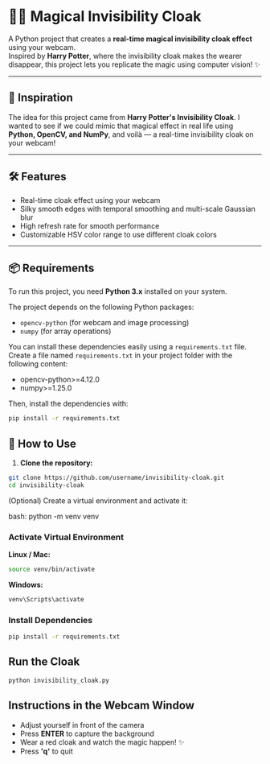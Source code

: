 # 🧙‍♂️ Magical Invisibility Cloak

A Python project that creates a **real-time magical invisibility cloak effect** using your webcam.  
Inspired by **Harry Potter**, where the invisibility cloak makes the wearer disappear, this project lets you replicate the magic using computer vision! ✨

---

## 🌟 Inspiration
The idea for this project came from **Harry Potter's Invisibility Cloak**. I wanted to see if we could mimic that magical effect in real life using **Python, OpenCV, and NumPy**, and voilà — a real-time invisibility cloak on your webcam!

---

## 🛠️ Features
- Real-time cloak effect using your webcam
- Silky smooth edges with temporal smoothing and multi-scale Gaussian blur
- High refresh rate for smooth performance
- Customizable HSV color range to use different cloak colors

---
## 📦 Requirements
To run this project, you need **Python 3.x** installed on your system.

The project depends on the following Python packages:
- `opencv-python` (for webcam and image processing)
- `numpy` (for array operations)

You can install these dependencies easily using a `requirements.txt` file. Create a file named `requirements.txt` in your project folder with the following content:

- opencv-python>=4.12.0
- numpy>=1.25.0

Then, install the dependencies with:

```bash
pip install -r requirements.txt
```

## 🚀 How to Use

1. **Clone the repository:**
```bash
git clone https://github.com/username/invisibility-cloak.git
cd invisibility-cloak
```
(Optional) Create a virtual environment and activate it:

bash:
python -m venv venv

### Activate Virtual Environment

**Linux / Mac:**
```bash
source venv/bin/activate
```
**Windows:**
```bash
venv\Scripts\activate
```
### Install Dependencies
```bash
pip install -r requirements.txt
```
## Run the Cloak

```bash
python invisibility_cloak.py
```
## Instructions in the Webcam Window

- Adjust yourself in front of the camera  
- Press **ENTER** to capture the background  
- Wear a red cloak and watch the magic happen! ✨  
- Press **'q'** to quit


